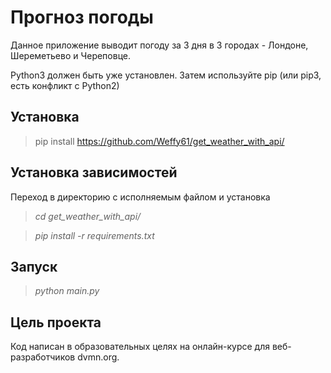 <h1>Прогноз погоды</h1>
Данное приложение выводит погоду за 3 дня в 3 городах - Лондоне, Шереметьево и Череповце.

Python3 должен быть уже установлен. Затем используйте pip (или pip3, есть конфликт с Python2)
<h2>Установка</h2>

> pip install https://github.com/Weffy61/get_weather_with_api/
 
<h2>Установка зависимостей</h2>
Переход в директорию с исполняемым файлом и установка  

> *cd get_weather_with_api/*

> *pip install -r requirements.txt*

<h2>Запуск</h2>

> *python main.py*

<h2>Цель проекта</h2>
Код написан в образовательных целях на онлайн-курсе для веб-разработчиков dvmn.org.